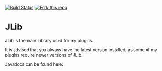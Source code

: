 [![Build Status](https://travis-ci.org/j0ach1mmall3/JLib.svg?branch=master)](https://travis-ci.org/j0ach1mmall3/JLib)
[![Fork this repo](http://githubbadges.com/fork.svg?user=j0ach1mmall3&repo=JLib&style=flat)](https://github.com/j0ach1mmall3/JLib/fork)
# JLib
JLib is the main Library used for my plugins.

It is advised that you always have the latest version installed, as some of my plugins require newer versions of JLib.

Javadocs can be found here: 
